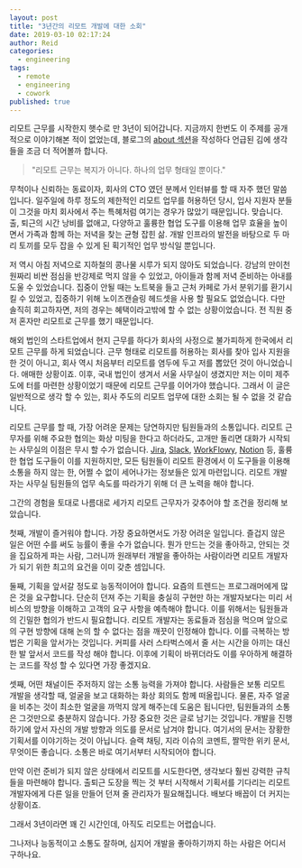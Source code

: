 ```yaml
---
layout: post
title: "3년간의 리모트 개발에 대한 소회"
date: 2019-03-10 02:17:24
author: Reid
categories:
  - engineering
tags:
  - remote
  - engineering
  - cowork
published: true
---
```


리모트 근무를 시작한지 햇수로 만 3년이 되어갑니다. 지금까지 한번도 이 주제를 공개적으로 이야기해본 적이 없었는데, 블로그의 [about 섹션](../../../../about/)을 작성하다 언급된 김에 생각들을 조금 더 적어볼까 합니다.

> "리모트 근무는 복지가 아니다. 하나의 업무 형태일 뿐이다."

무척이나 신뢰하는 동료이자, 회사의 CTO 였던 분께서 인터뷰를 할 때 자주 했던 말씀입니다. 일주일에 하루 정도의 제한적인 리모트 업무를 허용하던 당시, 입사 지원자 분들이 그것을 마치 회사에서 주는 특혜처럼 여기는 경우가 많았기 때문입니다. 맞습니다. 출, 퇴근의 시간 낭비를 없애고, 다양하고 훌륭한 협업 도구를 이용해 업무 효율을 높이면서 가족과 함께 하는 저녁을 찾는 균형 잡힌 삶. 개발 인프라의 발전을 바탕으로 두 마리 토끼를 모두 잡을 수 있게 된 획기적인 업무 방식일 뿐입니다.

저 역시 아침 저녁으로 지하철의 콩나물 시루가 되지 않아도 되었습니다. 강남의 만이천원짜리 비싼 점심을 반강제로 먹지 않을 수 있었고, 아이들과 함께 저녁 준비하는 아내를 도울 수 있었습니다. 집중이 안될 때는 노트북을 들고 근처 카페로 가서 분위기를 환기시킬 수 있었고, 집중하기 위해 노이즈캔슬링 헤드셋을 사용 할 필요도 없었습니다. 다만 솔직히 회고하자면, 저의 경우는 혜택이라고밖에 할 수 없는 상황이었습니다. 전 직원 중 저 혼자만 리모트로 근무를 했기 때문입니다. 

해외 법인의 스타트업에서 현지 근무를 하다가 회사의 사정으로 불가피하게 한국에서 리모트 근무를 하게 되었습니다. 근무 형태로 리모트를 허용하는 회사를 찾아 입사 지원을 한 것이 아니고, 회사 역시 처음부터 리모트를 염두에 두고 저를 뽑았던 것이 아니었습니다. 애매한 상황이죠. 이후, 국내 법인이 생겨서 서울 사무실이 생겼지만 저는 이미 제주도에 터를 마련한 상황이었기 때문에 리모트 근무를 이어가야 했습니다. 그래서 이 글은 일반적으로 생각 할 수 있는, 회사 주도의 리모트 업무에 대한 소회는 될 수 없을 것 같습니다.

리모트 근무를 할 때, 가장 어려운 문제는 당연하지만 팀원들과의 소통입니다. 리모트 근무자를 위해 주요한 협의는 화상 미팅을 한다고 하더라도, 고개만 돌리면 대화가 시작되는 사무실의 이점은 무시 할 수가 없습니다. [Jira](https://ko.atlassian.com/software/jira), [Slack](https://slack.com/), [WorkFlowy](https://workflowy.com/), [Notion](https://www.notion.so/) 등, 훌륭한 협업 도구들이 이를 지원하지만, 모든 팀원들이 리모트 환경에서 이 도구들을 이용해 소통을 하지 않는 한, 어쩔 수 없이 세어나가는 정보들은 있게 마련입니다. 리모트 개발자는 사무실 팀원들의 업무 속도를 따라가기 위해 더 큰 노력을 해야 합니다. 

그간의 경험을 토대로 나름대로 세가지 리모트 근무자가 갖추어야 할 조건을 정리해 보았습니다.

첫째, 개발이 즐거워야 합니다. 가장 중요하면서도 가장 어려운 일입니다. 즐겁지 않은 일은 어떤 수를 써도 능률이 좋을 수가 없습니다. 뭔가 만드는 것을 좋아하고, 안되는 것을 집요하게 파는 사람, 그러니까 원래부터 개발을 좋아하는 사람이라면 리모트 개발자가 되기 위한 최고의 요건을 이미 갖춘 셈입니다.

둘째, 기획을 앞서갈 정도로 능동적이어야 합니다. 요즘의 트렌드는 프로그래머에게 많은 것을 요구합니다. 단순히 던져 주는 기획을 충실히 구현만 하는 개발자보다는 미리 서비스의 방향을 이해하고 고객의 요구 사항을 예측해야 합니다. 이를 위해서는 팀원들과의 긴밀한 협의가 반드시 필요합니다. 리모트 개발자는 동료들과 점심을 먹으며 앞으로의 구현 방향에 대해 논의 할 수 없다는 점을 깨끗이 인정해야 합니다. 이를 극복하는 방법은 기획을 앞서가는 것입니다. 커피를 사러 스타벅스에서 줄 서는 시간을 아끼는 대신 한 발 앞서서 코드를 작성 해야 합니다. 이후에 기획이 바뀌더라도 이를 우아하게 해결하는 코드를 작성 할 수 있다면 가장 좋겠지요.

셋째, 어떤 채널이든 주저하지 않는 소통 능력을 가져야 합니다. 사람들은 보통 리모트 개발을 생각할 때, 얼굴을 보고 대화하는 화상 회의도 함께 떠올립니다. 물론, 자주 얼굴을 비추는 것이 최소한 얼굴을 까먹지 않게 해주는데 도움은 됩니다만, 팀원들과의 소통은 그것만으로 충분하지 않습니다. 가장 중요한 것은 글로 남기는 것입니다. 개발을 진행하기에 앞서 자신의 개발 방향과 의도를 문서로 남겨야 합니다. 여기서의 문서는 장황한 기획서를 이야기하는 것이 아닙니다. 슬랙 채팅, 지라 이슈의 코멘트, 짤막한 위키 문서, 무엇이든 좋습니다. 소통은 바로 여기서부터 시작되어야 합니다.

만약 이런 준비가 되지 않은 상태에서 리모트를 시도한다면, 생각보다 훨씬 강력한 규칙들을 마련해야 합니다. 출퇴근 도장을 찍는 것 부터 시작해서 기획서를 기다리는 리모트 개발자에게 다른 일을 만들어 던져 줄 관리자가 필요해집니다. 배보다 배꼽이 더 커지는 상황이죠.

그래서 3년이라면 꽤 긴 시간인데, 아직도 리모트는 어렵습니다.

그나저나 능동적이고 소통도 잘하며, 심지어 개발을 좋아하기까지 하는 사람은 어디서 구하나요. 

